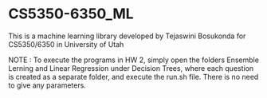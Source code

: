# CS5350-6350_ML
This is a machine learning library developed by Tejaswini Bosukonda for CS5350/6350 in University of Utah

NOTE : To execute the programs in HW 2, simply open the folders Ensemble Lerning and Linear Regression under Decision Trees, where each question is created as a separate folder, and execute the run.sh file. There is no need to give any parameters. 
